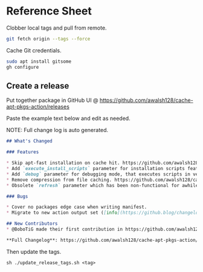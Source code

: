 # Reference Sheet

Clobber local tags and pull from remote.

```sh
git fetch origin --tags --force
```

Cache Git credentials.

```sh
sudo apt install gitsome
gh configure
```

## Create a release

Put together package in GitHub UI @ https://github.com/awalsh128/cache-apt-pkgs-action/releases

Paste the example text below and edit as needed.

NOTE: Full change log is auto generated.

```md
## What's Changed

### Features

* Skip apt-fast installation on cache hit. https://github.com/awalsh128/cache-apt-pkgs-action/pull/61
* Add `execute_install_scripts` parameter for installation scripts feature, which tries to address APT install artifacts not covered by file capture. https://github.com/awalsh128/cache-apt-pkgs-action/issues/57
* Add `debug` parameter for debugging mode, that executes scripts in verbose and upload action logs.
* Remove compression from file caching. https://github.com/awalsh128/cache-apt-pkgs-action/pull/53
* Obsolete `refresh` parameter which has been non-functional for awhile.

### Bugs

* Cover no packages edge case when writing manifest.
* Migrate to new action output set ([info](https://github.blog/changelog/2022-10-11-github-actions-deprecating-save-state-and-set-output-commands/)).

## New Contributors
* @BoboTiG made their first contribution in https://github.com/awalsh128/cache-apt-pkgs-action/pull/61

**Full Changelog**: https://github.com/awalsh128/cache-apt-pkgs-action/compare/v1.1.2...v1.2.0
```

Then update the tags.

``sh
./update_release_tags.sh <tag>
``
